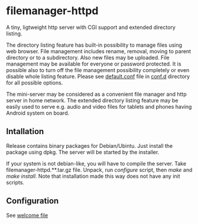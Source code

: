 filemanager-httpd
=================

A tiny, ligtweight http server with CGI support and extended
directory listing.

The directory listing feature has built-in possibility to manage
files using web browser. File management includes rename, removal,
moving to parent directory or to a subdirectory. Also new files may
be uploaded. File management may be available for everyone or
password protected. It is possible also to turn off the file
management possibility completely or even disable whole listing
feature. Please see [default.conf](conf.d/default.conf) file in
[conf.d](conf.d) directory for all possible options.

The mini-server may be considered as a convenient file manager
and http server in home network. The extended directory listing
feature may be easily used to serve e.g. audio and video files for
tablets and phones having Android system on board.

Intallation
-----------

Release contains binary packages for Debian/Ubintu. Just install the
package using dpkg. The server will be started by the installer.

If your system is not debian-like, you will have to compile the server.
Take filemanager-httpd.**.tar.gz file. Unpack, run _configure_ script,
then _make_ and _make install_. Note that installation made this way
does not have any init scripts.

Configuration
-------------

See [welcome file](welcome.html)

